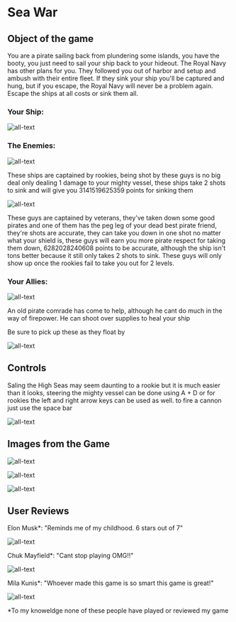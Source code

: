 # Sea War

## Object of the game

You are a pirate sailing back from plundering some islands, you have the booty, you just need to sail your ship back to your hideout. The Royal Navy has other plans for you. They followed you out of harbor and setup and ambush with their entire fleet. If they sink your ship you'll be captured and hung, but if you escape, the Royal Navy will never be a problem again. Escape the ships at all costs or sink them all.

### Your Ship:

![all-text](https://raw.github.com/KhalDrogo5190/sea-war-anders-blom/master/Assets/Images/Ships/ship1.png "Sick Gnarly Am I Right ;)")

### The Enemies:

![all-text](https://raw.github.com/KhalDrogo5190/sea-war-anders-blom/master/Assets/Images/Ships/ship4.png "Lightweight")

These ships are captained by rookies, being shot by these guys is no big deal only dealing 1 damage to your mighty vessel, these ships take 2 shots to sink and will give you 3141519625359 points for sinking them

![all-text](https://raw.github.com/KhalDrogo5190/sea-war-anders-blom/master/Assets/Images/Ships/ship5.png "This Guy is Like The Bubonic Plaque of Ships")


These guys are captained by veterans, they've taken down some good pirates and one of them has the peg leg of your dead best pirate friend, they're shots are accurate, they can take you down in one shot no matter what your shield is, these guys will earn you more pirate respect for taking them down, 6282028240608 points to be accurate, although the ship isn't tons better because it still only takes 2 shots to sink. These guys will only show up once the rookies fail to take you out for 2 levels.


### Your Allies:

![all-text](https://raw.github.com/KhalDrogo5190/sea-war-anders-blom/master/Assets/Images/Ships/ship2.png "MEDICCC!!")

An old pirate comrade has come to help, although he cant do much in the way of firepower. He can shoot over supplies to heal your ship

Be sure to pick up these as they float by

![all-text](https://raw.github.com/KhalDrogo5190/sea-war-anders-blom/master/Assets/Images/Effects/bandaid.png "Healy Boi")

## Controls 

Saling the High Seas may seem daunting to a rookie but it is much easier than it looks, steering the mighty vessel can be done using A + D or for rookies the left and right arrow keys can be used as well. to fire a cannon just use the space bar

![all-text](https://raw.github.com/KhalDrogo5190/sea-war-anders-blom/master/Assets/Images/Screenshots/Capture3.PNG "Just in case you dont know where the keys are")


## Images from the Game

![all-text](https://raw.github.com/KhalDrogo5190/sea-war-anders-blom/master/Assets/Images/Effects/pirateboat.png "Start Screen")


![all-text](https://raw.github.com/KhalDrogo5190/sea-war-anders-blom/master/Assets/Images/Screenshots/playing1.png "Live footage of the infamous battle")


![all-text](https://raw.github.com/KhalDrogo5190/sea-war-anders-blom/master/Assets/Images/Effects/crossbones.png "Death Screen")


## User Reviews

Elon Musk*: "Reminds me of my childhood. 6 stars out of 7"

![all-text](https://raw.github.com/KhalDrogo5190/sea-war-anders-blom/master/Assets/Images/Screenshots/elon-musk1.png "Mmmm")

Chuk Mayfield*: "Cant stop playing OMG!!"

![all-text](https://raw.github.com/KhalDrogo5190/sea-war-anders-blom/master/Assets/Images/Screenshots/chuck1.png "Please Conduct an ID Check")

Mila Kunis*: "Whoever made this game is so smart this game is great!"

![all-text](https://raw.github.com/KhalDrogo5190/sea-war-anders-blom/master/Assets/Images/Screenshots/mila1.png "AYEO")


*To my knoweldge none of these people have played or reviewed my game
